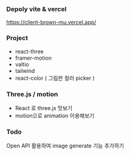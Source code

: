 ### Depoly vite & vercel
https://client-brown-mu.vercel.app/

### Project
* react-three
* framer-motion
* valtio
* tailwind
* react-color ( 그림판 컬러 picker )

### Three.js / motion
* React 로 three.js 맛보기
* motion으로 animation 이용해보기
  
### Todo
Open API 활용하여 image generate 기능 추가하기

